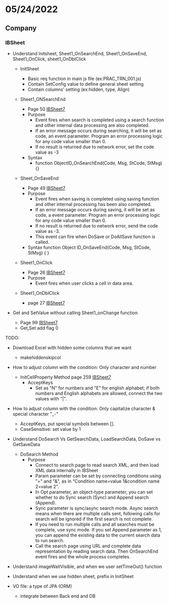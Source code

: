 # 05/24/2022

## Company

### IBSheet

- Understand Initsheet, Sheet1_OnSearchEnd, Sheet1_OnSaveEnd, Sheet1_OnClick,
  sheet1_OnDblClick

  - InitSheet
    - Basic req function in main js file (ex:PRAC_TRN_001.js)
    - Contain SetConfig value to define general sheet setting
    - Contain columns' setting (ex:hidden, type, Align)

  - Sheet1_ONSearchEnd
    - Page 50 [IBSheet7](../../docs/(ENG)%20IBSheet7%20API%20Guide.pdf)
    - Purpose
      - Event fires when search is completed using a search function and other
        internal data processing are also completed.
      - If an error message occurs during searching, it will be set as code, an
        event parameter. Program an error processing logic for any code value
        smaller than 0.
      - If no result is returned due to network error, set the code value as -3
    - Syntax
      - function ObjectID_OnSearchEnd(Code, Msg, StCode, StMsg){}

  - Sheet_OnSaveEnd
    - Page 49 [IBSheet7](../../docs/(ENG)%20IBSheet7%20API%20Guide.pdf)
    - Purpose
      - Event  fires  when  saving  is  completed  using  saving  function  and
        other  internal  processing  has been also completed.
      - If an error message occurs during saving, it will be set as code, a
        event parameter. Program an error processing logic for any code value
        smaller than 0.
      - If no result is returned due to network error, send the code value as
        -3.
      - This event can fire when DoSave or DoAllSave function is called.
    - Syntax function Object ID_OnSaveEnd(Code, Msg, StCode, StMsg) { }

  - Sheet1_OnClick
    - Page 26 [IBSheet7](../../docs/(ENG)%20IBSheet7%20API%20Guide.pdf)
    - Purpose
      - Event fires when user clicks a cell in data area.
  - Sheet1_OnDblClick
    - page 27 [IBSheet7](../../docs/(ENG)%20IBSheet7%20API%20Guide.pdf)

- Get and SetValue without calling Sheet1_onChange function
  - Page 99 [IBSheet7](../../docs/(ENG)%20IBSheet7%20API%20Guide.pdf)
  - Get,Set add flag 0

TODO:

- Download Excel with hidden some columns that we want
  - makehiddenskipcol
- How to adjust column with the condition: Only character and number
  - InitCellProperty Method page 259
    [IBSheet7](../../docs/(ENG)%20IBSheet7%20API%20Guide.pdf)
    - AcceptKeys
      - Set as "N" for numbers and "E" for english alphabet; if both numbers and
English alphabets are allowed, connect the two values with "|".

- How to adjust column with the condition: Only capitalize character & special
  character "_-"
  - AcceptKeys, put special symbols between [].
  - CaseSensitive: set value by 1

- Understand DoSearch Vs GetSearchData, LoadSearchData, DoSave vs GetSaveData
  - DoSearch Method
    - Purpose
      - Connect to search page to read search XML, and then load XML data internally in IBSheet
      - Param  parameter  can  be  set  by  connecting  conditions  using  "="  and  "&",  as  in  “Condition name=value 1&condition name 2=value 2”.
      - In Opt parameter, an object-type parameter, you can set whether to do Sync search (Sync) and Append search (Append).
      - Sync  parameter  is  sync/async  search  mode.  Async  search  means  when  there  are  multiple  calls
      sent, following calls for search will be ignored if the first search is not complete.
      - If you need to run multiple calls and all searches must be complete, use sync mode. If you set Append parameter as 1, you can append the existing data to the current search data
      to run search.
      - Call the search page using URL and complete data representation by reading search data. Then
      OnSearchEnd event fires and the whole process completes.

- Understand imageWaitVisible, and when we user setTimeOut() function
- Understand when we use hidden sheet, prefix in InitSheet

- VO file: a type of JPA (ORM)
  - integrate between Back end and DB
